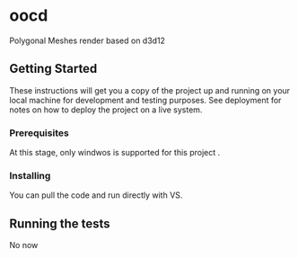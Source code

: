 # oocd
Polygonal Meshes render based on d3d12

## Getting Started

These instructions will get you a copy of the project up and running on your local machine for development and testing purposes. See deployment for notes on how to deploy the project on a live system.

### Prerequisites
At this stage, only windwos is supported for this project .

### Installing
You can pull the code and run directly with VS.


## Running the tests

No now



